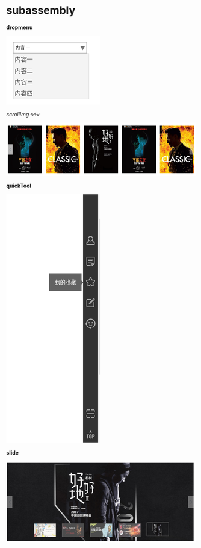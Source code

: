 # subassembly


**dropmenu**

<img src="/source/img/a001.png">

*scrollImg* ~~sdv~~

<img src="/source/img/a002.png">

**quickTool**

<img src="/source/img/gj.png">



**slide**

<img src="/source/img/slide.png">

